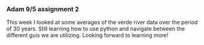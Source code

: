 ### Adam 9/5 assignment 2
This week I looked at some averages of
the verde river data over the period of
30 years. Still learning how to use python and
navigate between the different guis we
are utilizing. Looking forward to learning more!
